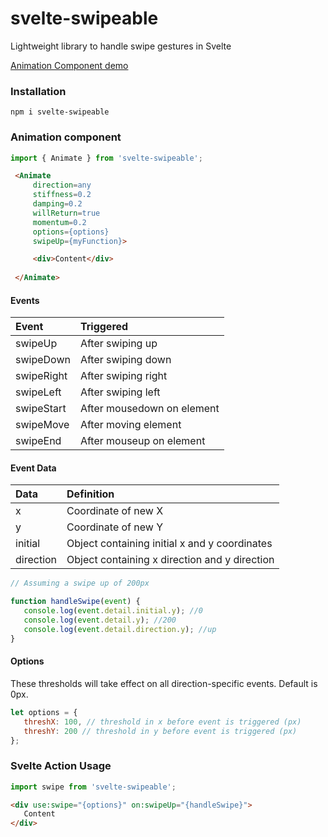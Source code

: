 # svelte-swipeable

Lightweight library to handle swipe gestures in Svelte

[Animation Component demo ](https://svelte-swipeabe-demo.jamesevans.now.sh/)

### Installation

`npm i svelte-swipeable`

### Animation component

```javascript
import { Animate } from 'svelte-swipeable';

```
```html
 <Animate 
     direction=any 
     stiffness=0.2 
     damping=0.2 
     willReturn=true 
     momentum=0.2
     options={options}
     swipeUp={myFunction}>

     <div>Content</div>
    
 </Animate>       
```

#### Events

| Event      | Triggered                  |
| :--------- | :------------------------- |
| swipeUp    | After swiping up           |
| swipeDown  | After swiping down         |
| swipeRight | After swiping right        |
| swipeLeft  | After swiping left         |
| swipeStart | After mousedown on element |
| swipeMove  | After moving element       |
| swipeEnd   | After mouseup on element   |

#### Event Data

| Data      | Definition                                    |
| :-------- | :-------------------------------------------- |
| x         | Coordinate of new X                           |
| y         | Coordinate of new Y                           |
| initial   | Object containing initial x and y coordinates |
| direction | Object containing x direction and y direction |

```javascript
// Assuming a swipe up of 200px

function handleSwipe(event) {
   console.log(event.detail.initial.y); //0
   console.log(event.detail.y); //200
   console.log(event.detail.direction.y); //up
}
```

#### Options

These thresholds will take effect on all direction-specific events. Default is 0px.

```javascript
let options = {
   threshX: 100, // threshold in x before event is triggered (px)
   threshY: 200 // threshold in y before event is triggered (px)
};
```

### Svelte Action Usage

```javascript
import swipe from 'svelte-swipeable';
```

```html
<div use:swipe="{options}" on:swipeUp="{handleSwipe}">
   Content
</div>
```
